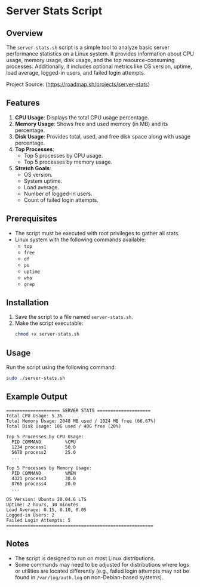 # Server Stats Script

## Overview
The `server-stats.sh` script is a simple tool to analyze basic server performance statistics on a Linux system. It provides information about CPU usage, memory usage, disk usage, and the top resource-consuming processes. Additionally, it includes optional metrics like OS version, uptime, load average, logged-in users, and failed login attempts.

Project Source: (https://roadmap.sh/projects/server-stats)

## Features
1. **CPU Usage**: Displays the total CPU usage percentage.
2. **Memory Usage**: Shows free and used memory (in MB) and its percentage.
3. **Disk Usage**: Provides total, used, and free disk space along with usage percentage.
4. **Top Processes**:
   - Top 5 processes by CPU usage.
   - Top 5 processes by memory usage.
5. **Stretch Goals**:
   - OS version.
   - System uptime.
   - Load average.
   - Number of logged-in users.
   - Count of failed login attempts.

## Prerequisites
- The script must be executed with root privileges to gather all stats.
- Linux system with the following commands available:
  - `top`
  - `free`
  - `df`
  - `ps`
  - `uptime`
  - `who`
  - `grep`

## Installation
1. Save the script to a file named `server-stats.sh`.
2. Make the script executable:
   ```bash
   chmod +x server-stats.sh
   ```

## Usage
Run the script using the following command:
```bash
sudo ./server-stats.sh
```

## Example Output
```
==================== SERVER STATS ====================
Total CPU Usage: 5.3%
Total Memory Usage: 2048 MB used / 1024 MB free (66.67%)
Total Disk Usage: 10G used / 40G free (20%)

Top 5 Processes by CPU Usage:
  PID COMMAND         %CPU
  1234 process1       50.0
  5678 process2       25.0
  ...

Top 5 Processes by Memory Usage:
  PID COMMAND         %MEM
  4321 process3       30.0
  8765 process4       20.0
  ...

OS Version: Ubuntu 20.04.6 LTS
Uptime: 2 hours, 30 minutes
Load Average: 0.15, 0.10, 0.05
Logged-in Users: 2
Failed Login Attempts: 5
=======================================================
```

## Notes
- The script is designed to run on most Linux distributions.
- Some commands may need to be adjusted for distributions where logs or utilities are located differently (e.g., failed login attempts may not be found in `/var/log/auth.log` on non-Debian-based systems).

